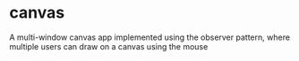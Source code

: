 # canvas
A multi-window canvas app implemented using the observer pattern, where multiple users can draw on a canvas using the mouse
